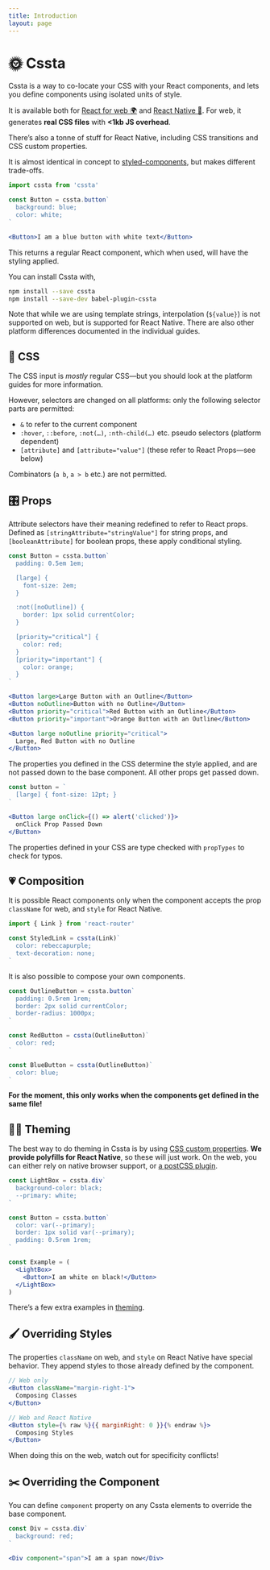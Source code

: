 ```yaml
---
title: Introduction
layout: page
---
```


# 🌞 Cssta

Cssta is a way to co-locate your CSS with your React components, and lets you define components using isolated units of style.

It is available both for [React for web 🌍](./web.md) and [React Native 📱](./native.md). For web, it generates **real CSS files** with **<1kb JS overhead**.

There’s also a tonne of stuff for React Native, including CSS transitions and CSS custom properties.

It is almost identical in concept to [styled-components](https://github.com/styled-components/styled-components), but makes different trade-offs.

```jsx
import cssta from 'cssta'

const Button = cssta.button`
  background: blue;
  color: white;
`

<Button>I am a blue button with white text</Button>
```

This returns a regular React component, which when used, will have the styling applied.

You can install Cssta with,

```bash
npm install --save cssta
npm install --save-dev babel-plugin-cssta
```

Note that while we are using template strings, interpolation (`${value}`) is not supported on web, but is supported for React Native. There are also other platform differences documented in the individual guides.

## 📝 CSS

The CSS input is *mostly* regular CSS—but you should look at the platform guides for more information.

However, selectors are changed on all platforms: only the following selector parts are permitted:

* `&` to refer to the current component
* `:hover`, `::before`, `:not(…)`, `:nth-child(…)` etc. pseudo selectors (platform dependent)
* `[attribute]` and `[attribute="value"]` (these refer to React Props—see below)

Combinators (`a b`, `a > b` etc.) are not permitted.

## 🎛 Props

Attribute selectors have their meaning redefined to refer to React props. Defined as `[stringAttribute="stringValue"]` for string props, and `[booleanAttribute]` for boolean props, these apply conditional styling.

```jsx
const Button = cssta.button`
  padding: 0.5em 1em;

  [large] {
    font-size: 2em;
  }

  :not([noOutline]) {
    border: 1px solid currentColor;
  }

  [priority="critical"] {
    color: red;
  }
  [priority="important"] {
    color: orange;
  }
`

<Button large>Large Button with an Outline</Button>
<Button noOutline>Button with no Outline</Button>
<Button priority="critical">Red Button with an Outline</Button>
<Button priority="important">Orange Button with an Outline</Button>

<Button large noOutline priority="critical">
  Large, Red Button with no Outline
</Button>
```

The properties you defined in the CSS determine the style applied, and are not passed down to the base component. All other props get passed down.

```jsx
const button = `
  [large] { font-size: 12pt; }
`

<Button large onClick={() => alert('clicked')}>
  onClick Prop Passed Down
</Button>
```

The properties defined in your CSS are type checked with `propTypes` to check for typos.

## 💗 Composition

It is possible React components only when the component accepts the prop `className` for web, and `style` for React Native.

```jsx
import { Link } from 'react-router'

const StyledLink = cssta(Link)`
  color: rebeccapurple;
  text-decoration: none;
`
```

It is also possible to compose your own components.

```jsx
const OutlineButton = cssta.button`
  padding: 0.5rem 1rem;
  border: 2px solid currentColor;
  border-radius: 1000px;
`

const RedButton = cssta(OutlineButton)`
  color: red;
`

const BlueButton = cssta(OutlineButton)`
  color: blue;
`
```

**For the moment, this only works when the components get defined in the same file!**

## 🏳️‍🌈 Theming

The best way to do theming in Cssta is by using [CSS custom properties](https://developer.mozilla.org/en-US/docs/Web/CSS/Using_CSS_variables). **We provide polyfills for React Native**, so these will just work. On the web, you can either rely on native browser support, or [a postCSS plugin](https://github.com/MadLittleMods/postcss-css-variables).

```jsx
const LightBox = cssta.div`
  background-color: black;
  --primary: white;
`

const Button = cssta.button`
  color: var(--primary);
  border: 1px solid var(--primary);
  padding: 0.5rem 1rem;
`

const Example = (
  <LightBox>
    <Button>I am white on black!</Button>
  </LightBox>
)
```

There’s a few extra examples in [theming](./theming.md).

## 🖌 Overriding Styles

The properties `className` on web, and `style` on React Native have special behavior. They append styles to those already defined by the component.

```jsx
// Web only
<Button className="margin-right-1">
  Composing Classes
</Button>

// Web and React Native
<Button style={% raw %}{{ marginRight: 0 }}{% endraw %}>
  Composing Styles
</Button>
```

When doing this on the web, watch out for specificity conflicts!

## ✂️ Overriding the Component

You can define `component` property on any Cssta elements to override the base component.

```jsx
const Div = cssta.div`
  background: red;
`

<Div component="span">I am a span now</Div>
```
